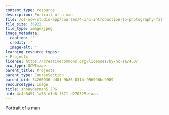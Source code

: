 ```yaml
---
content_type: resource
description: Portrait of a man
file: /ol-ocw-studio-app/courses/4-341-introduction-to-photography-fall-2002/4c4c84971a58e1b8f571d270325efaaa_shnayderman5.JPG
file_size: 36922
file_type: image/jpeg
image_metadata:
  caption: ''
  credit: ''
  image-alt: ''
learning_resource_types:
- Projects
license: https://creativecommons.org/licenses/by-nc-sa/4.0/
ocw_type: OCWImage
parent_title: Projects
parent_type: CourseSection
parent_uid: 34260936-dd81-9b86-831b-996996bc9909
resourcetype: Image
title: shnayderman5.JPG
uid: 4c4c8497-1a58-e1b8-f571-d270325efaaa
---
```

Portrait of a man